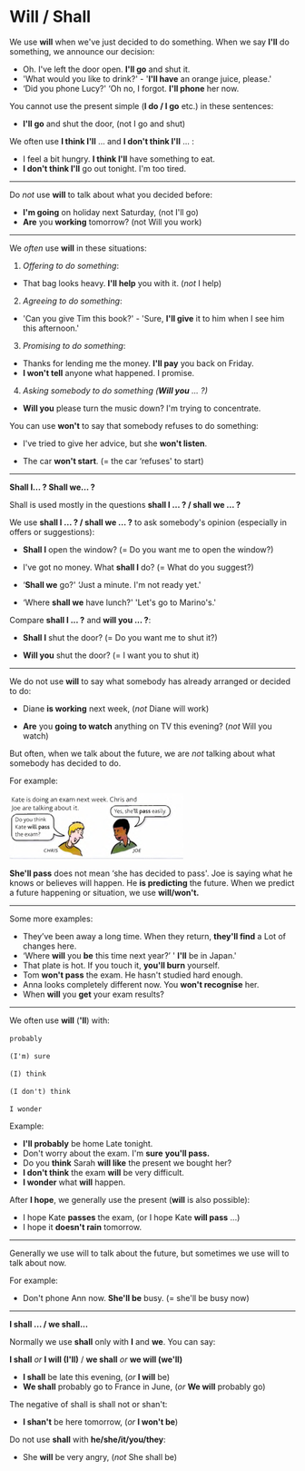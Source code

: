 # Will / Shall

We use **will** when we've just decided to do something. When we say **I'll** do something, we announce our decision:

- Oh. I've left the door open. **I'll go** and shut it.
- 'What would you like to drink?' - '**I'll have** an orange juice, please.'
- ‘Did you phone Lucy?' ‘Oh no, I forgot. **I'll phone** her now.

You cannot use the present simple (**I do / I go** etc.) in these sentences:

- **I'll go** and shut the door, (not I go and shut)

We often use **I think I'll** ... and **I don't think I'll** ... :

- I feel a bit hungry. **I think I'll** have something to eat.
- **I don't think I'll** go out tonight. I'm too tired.

---

Do *not* use **will** to talk about what you decided before:

- **I'm going** on holiday next Saturday, (not I'll go)
- **Are** you **working** tomorrow? (not Will you work)

---

We *often* use **will** in these situations:

1. *Offering to do something*:

- That bag looks heavy. **I'll help** you with it. (*not* I help)

2. *Agreeing to do something*:

- 'Can you give Tim this book?' - 'Sure, **I'll give** it to him when I see him this afternoon.'

3. *Promising to do something*:

- Thanks for lending me the money. **I'll pay** you back on Friday.
- **I won't tell** anyone what happened. I promise.

4. *Asking somebody to do something (**Will you** ... ?)*

- **Will you** please turn the music down? I'm trying to concentrate.

You can use **won't** to say that somebody refuses to do something:

- I've tried to give her advice, but she **won't listen**.

- The car **won't start**. (= the car ‘refuses' to start)

---

**Shall I... ? Shall we... ?**

Shall is used mostly in the questions **shall I ... ? / shall we ... ?**

We use **shall I ... ? / shall we ... ?** to ask somebody's opinion (especially in offers or suggestions):

- **Shall I** open the window? (= Do you want me to open the window?)

- I've got no money. What **shall I** do? (= What do you suggest?)

- ‘**Shall we** go?' ‘Just a minute. I'm not ready yet.'

- ‘Where **shall we** have lunch?' 'Let's go to Marino's.'

Compare **shall I ... ?** and **will you ... ?**:

- **Shall I** shut the door? (= Do you want me to shut it?)

- **Will you** shut the door? (= I want you to shut it)

---

We do not use **will** to say what somebody has already arranged or decided to do:

- Diane **is working** next week, (*not* Diane will work)

- **Are** you **going to watch** anything on TV this evening? (*not* Will you watch)

But often, when we talk about the future, we are *not* talking about what somebody has decided to do.

For example:

![](./images/18.PNG)

**She'll pass** does not mean ‘she has
decided to pass'. Joe is saying what
he knows or believes will happen.
He **is predicting** the future.
When we predict a future happening
or situation, we use **will/won't.**

---

Some more examples:

- They’ve been away a long time. When they return, **they'll find** a Lot of changes here.
- ‘Where **will** you **be** this time next year?’ ' **I'll** be in Japan.'
- That plate is hot. If you touch it, **you'll burn** yourself.
- Tom **won't pass** the exam. He hasn't studied hard enough.
- Anna looks completely different now. You **won't recognise** her.
- When **will** you **get** your exam results?

---

We often use **will** (**'ll**) with:

`probably`

`(I'm) sure`

`(I) think`

`(I don't) think`

`I wonder`

Example: 

- **I'll probably** be home Late tonight.
- Don't worry about the exam. I'm **sure** **you'll pass.**
- Do you **think** Sarah **will like** the present we bought her?
- **I don't think** the exam **will** be very difficult.
- **I wonder** what **will** happen.

After **I hope**, we generally use the present (**will** is also possible):

- I hope Kate **passes** the exam, (or I hope Kate **will pass** ...)
- I hope it **doesn't rain** tomorrow.

---

Generally we use will to talk about the future, but sometimes we use will to talk about now.

For example:

- Don't phone Ann now. **She'll be** busy. (= she'll be busy now)

---

**I shall ... / we shall...**

Normally we use **shall** only with **I** and **we**. You can say:

**I shall** *or* **I will (I'll)** / **we shall** *or* **we will (we'll)**

- **I shall** be late this evening, (*or* **I will** be)
- **We shall** probably go to France in June, (*or* **We will** probably go)

The negative of shall is shall not or shan't:

- **I shan't** be here tomorrow, (*or* **I won't be**)

Do not use **shall** with **he/she/it/you/they**:

- She **will** be very angry, (*not* She shall be)